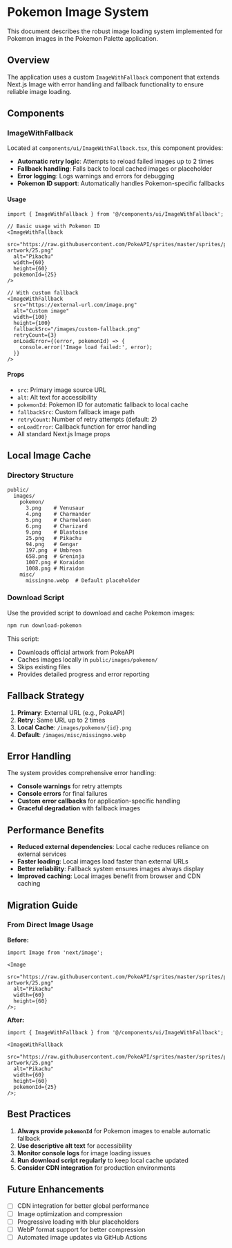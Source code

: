 # Pokemon Image System

This document describes the robust image loading system implemented for Pokemon images in the Pokemon Palette application.

## Overview

The application uses a custom `ImageWithFallback` component that extends Next.js Image with error handling and fallback functionality to ensure reliable image loading.

## Components

### ImageWithFallback

Located at `components/ui/ImageWithFallback.tsx`, this component provides:

- **Automatic retry logic**: Attempts to reload failed images up to 2 times
- **Fallback handling**: Falls back to local cached images or placeholder
- **Error logging**: Logs warnings and errors for debugging
- **Pokemon ID support**: Automatically handles Pokemon-specific fallbacks

#### Usage

```tsx
import { ImageWithFallback } from '@/components/ui/ImageWithFallback';

// Basic usage with Pokemon ID
<ImageWithFallback
  src="https://raw.githubusercontent.com/PokeAPI/sprites/master/sprites/pokemon/other/official-artwork/25.png"
  alt="Pikachu"
  width={60}
  height={60}
  pokemonId={25}
/>

// With custom fallback
<ImageWithFallback
  src="https://external-url.com/image.png"
  alt="Custom image"
  width={100}
  height={100}
  fallbackSrc="/images/custom-fallback.png"
  retryCount={3}
  onLoadError={(error, pokemonId) => {
    console.error('Image load failed:', error);
  }}
/>
```

#### Props

- `src`: Primary image source URL
- `alt`: Alt text for accessibility
- `pokemonId`: Pokemon ID for automatic fallback to local cache
- `fallbackSrc`: Custom fallback image path
- `retryCount`: Number of retry attempts (default: 2)
- `onLoadError`: Callback function for error handling
- All standard Next.js Image props

## Local Image Cache

### Directory Structure

```
public/
  images/
    pokemon/
      3.png    # Venusaur
      4.png    # Charmander
      5.png    # Charmeleon
      6.png    # Charizard
      9.png    # Blastoise
      25.png   # Pikachu
      94.png   # Gengar
      197.png  # Umbreon
      658.png  # Greninja
      1007.png # Koraidon
      1008.png # Miraidon
    misc/
      missingno.webp  # Default placeholder
```

### Download Script

Use the provided script to download and cache Pokemon images:

```bash
npm run download-pokemon
```

This script:

- Downloads official artwork from PokeAPI
- Caches images locally in `public/images/pokemon/`
- Skips existing files
- Provides detailed progress and error reporting

## Fallback Strategy

1. **Primary**: External URL (e.g., PokeAPI)
2. **Retry**: Same URL up to 2 times
3. **Local Cache**: `/images/pokemon/{id}.png`
4. **Default**: `/images/misc/missingno.webp`

## Error Handling

The system provides comprehensive error handling:

- **Console warnings** for retry attempts
- **Console errors** for final failures
- **Custom error callbacks** for application-specific handling
- **Graceful degradation** with fallback images

## Performance Benefits

- **Reduced external dependencies**: Local cache reduces reliance on external services
- **Faster loading**: Local images load faster than external URLs
- **Better reliability**: Fallback system ensures images always display
- **Improved caching**: Local images benefit from browser and CDN caching

## Migration Guide

### From Direct Image Usage

**Before:**

```tsx
import Image from 'next/image';

<Image
  src="https://raw.githubusercontent.com/PokeAPI/sprites/master/sprites/pokemon/other/official-artwork/25.png"
  alt="Pikachu"
  width={60}
  height={60}
/>;
```

**After:**

```tsx
import { ImageWithFallback } from '@/components/ui/ImageWithFallback';

<ImageWithFallback
  src="https://raw.githubusercontent.com/PokeAPI/sprites/master/sprites/pokemon/other/official-artwork/25.png"
  alt="Pikachu"
  width={60}
  height={60}
  pokemonId={25}
/>;
```

## Best Practices

1. **Always provide `pokemonId`** for Pokemon images to enable automatic fallback
2. **Use descriptive alt text** for accessibility
3. **Monitor console logs** for image loading issues
4. **Run download script regularly** to keep local cache updated
5. **Consider CDN integration** for production environments

## Future Enhancements

- [ ] CDN integration for better global performance
- [ ] Image optimization and compression
- [ ] Progressive loading with blur placeholders
- [ ] WebP format support for better compression
- [ ] Automated image updates via GitHub Actions
